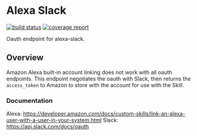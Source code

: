 # Alexa Slack

[![build status](https://git.cssnr.com/shane/alexa-slack-oauth/badges/master/build.svg)](https://git.cssnr.com/shane/alexa-slack-oauth/commits/master) [![coverage report](https://git.cssnr.com/shane/alexa-slack-oauth/badges/master/coverage.svg)](https://git.cssnr.com/shane/alexa-slack-oauth/commits/master)

Oauth endpoint for alexa-slack.

## Overview

Amazon Alexa built-in account linking does not work with all oauth endpoints. 
This endpoint negotiates the oauth with Slack, then returns the `access_token` 
to Amazon to store with the account for use with the Skill.

### Documentation

Alexa: https://developer.amazon.com/docs/custom-skills/link-an-alexa-user-with-a-user-in-your-system.html
Slack:  https://api.slack.com/docs/oauth
